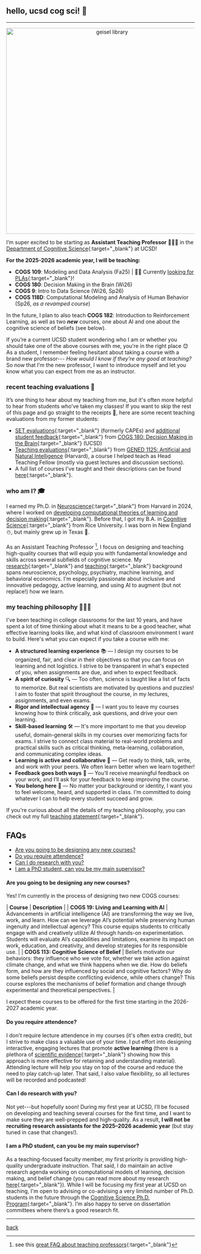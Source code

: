 ## hello, ucsd cog sci! 👋
***
<p align="center">
<img src="https://lucylai.com/files/ucsd/geisel.png" alt="geisel library" width="550"/>
</p>

I’m super excited to be starting as **Assistant Teaching Professor** 👩🏻‍🏫 in the [Department of Cognitive Science](https://cogsci.ucsd.edu/){:target="_blank"} at UCSD!

**For the 2025-2026 academic year, I will be teaching:**
- **COGS 109**: Modeling and Data Analysis (Fa25) | 🚨📢 Currently [looking for PLAs](https://lucylai.com/opps){:target="_blank"}!
- **COGS 180**: Decision Making in the Brain (Wi26)
- **COGS 9**: Intro to Data Science (Wi26, Sp26)
- **COGS 118D**: Computational Modeling and Analysis of Human Behavior (Sp26, _as a revamped course_)

In the future, I plan to also teach **COGS 182**: Introduction to Reinforcement Learning, as well as two _**new**_ courses, one about AI and one about the cognitive science of beliefs (see below).

If you’re a current UCSD student wondering who I am or whether you should take one of the above courses with me, you’re in the right place 😊 As a student, I remember feeling hesitant about taking a course with a brand new professor--- _How would I know if they’re any good at teaching?_ So now that I’m the new professor, I want to introduce myself and let you know what you can expect from me as an instructor.

### recent teaching evaluations 🔗
It’s one thing to hear about my teaching from me, but it's often more helpful to hear from students who’ve taken my classes! If you want to skip the rest of this page and go straight to the receipts 🧾, here are some recent teaching evaluations from my former students:
- [SET evaluations](https://lucylai.com/files/cogs180_set.pdf){:target="_blank"} (formerly CAPEs) and [additional student feedback](https://lucylai.com/files/cogs180_survey.pdf){:target="_blank"} from [COGS 180: Decision Making in the Brain](https://cogs180.github.io/su24/){:target="_blank"} (UCSD)
- [Teaching evaluations](https://lucylai.com/files/gened1125_teaching.pdf){:target="_blank"} from [GENED 1125: Artificial and Natural Intelligence](https://gened1125.github.io/spring2024/) (Harvard), a course I helped teach as Head Teaching Fellow (mostly via guest lectures and discussion sections).
- A full list of courses I've taught and their descriptions can be found [here](https://lucylai.com/teaching.html){:target="_blank"}.

### who am I? 🎓
I earned my Ph.D. in [Neuroscience](https://pinphd.hms.harvard.edu/){:target="_blank"} from Harvard in 2024, where I worked on [developing computational theories of learning and decision making](https://lucylai.com/files/lai_precis.pdf){:target="_blank"}. Before that, I got my B.A. in [Cognitive Science](https://cogsci.rice.edu/){:target="_blank"} from Rice University. I was born in New England ☃️, but mainly grew up in Texas 🤠.

As an Assistant Teaching Professor [^1], I focus on designing and teaching high-quality courses that will equip you with fundamental knowledge and skills across several subfields of cognitive science. My [research](https://lucylai.com/research){:target="_blank"} and [teaching](https://lucylai.com/teaching){:target="_blank"} background spans neuroscience, psychology, psychiatry, machine learning, and behavioral economics. I'm especially passionate about inclusive and innovative pedagogy, active learning, and using AI to augment (but not replace!) how we learn.

[^1]: see this [great FAQ about teaching professors](https://wstyler.ucsd.edu/teachingprof/){:target="_blank"}

### my teaching philosophy 👩🏻‍🏫
I've been teaching in college classrooms for the last 10 years, and have spent a lot of time thinking about what it means to be a good teacher, what effective learning looks like, and what kind of classroom environment I want to build. Here's what you can expect if you take a course with me:

- **A structured learning experience** 📚 — I design my courses to be organized, fair, and clear in their objectives so that you can focus on learning and not logistics. I strive to be transparent in what's expected of you, when assignments are due, and when to expect feedback.
- **A spirit of curiosity** 🔍 —  Too often, science is taught like a list of facts to memorize. But real scientists are motivated by questions and puzzles! I aim to foster that spirit throughout the course, in my lectures, assignments, and even exams.
- **Rigor and intellectual agency** 🤔 — I want you to leave my courses knowing how to think critically, ask questions, and drive your own learning.
- **Skill-based learning** 🛠️ — It's more important to me that you develop useful, domain-general skills in my courses over memorizing facts for exams. I strive to connect class material to real-world problems and practical skills such as critical thinking, meta-learning, collaboration, and communicating complex ideas.
- **Learning is active and collaborative** 🤝 — Get ready to think, talk, write, and work with your peers. We often learn better when we learn together!
- **Feedback goes both ways** 🔁 — You’ll receive meaningful feedback on your work, and I’ll ask for your feedback to keep improving the course.
- **You belong here** 🌈 — No matter your background or identity, I want you to feel welcome, heard, and supported in class. I'm committed to doing whatever I can to help every student succeed and grow.
  
If you're curious about all the details of my teaching philosophy, you can check out my full [teaching statement](https://lucylai.com/files/ucsd/lai_teaching_statement.pdf){:target="_blank"}.

## FAQs
* [Are you going to be designing any new courses?](#are-you-going-to-be-designing-any-new-courses)
* [Do you require attendence?](#do-you-require-attendence)
* [Can I do research with you?](#can-i-do-research-with-you)
* [I am a PhD student, can you be my main supervisor?](#i-am-a-phd-student-can-you-be-my-main-supervisor)
  
#### Are you going to be designing any new courses? 
Yes! I'm currently in the process of designing two new COGS courses: 

|                 **Course**              | **Description** |
| **COGS 19: Living and Learning with AI** | Advancements in artificial intelligence (AI) are transforming the way we live, work, and learn. How can we leverage AI’s potential while preserving human ingenuity and intellectual agency? This course equips students to critically engage with and creatively utilize AI through hands-on experimentation. Students will evaluate AI’s capabilities and limitations, examine its impact on work, education, and creativity, and develop strategies for its responsible use. |
| **COGS 113: Cognitive Science of Belief** | Beliefs motivate our behaviors: they influence who we vote for, whether we take action against climate change, and what we think happens when we die. How do beliefs form, and how are they influenced by social and cognitive factors? Why do some beliefs persist despite conflicting evidence, while others change? This course explores the mechanisms of belief formation and change through experimental and theoretical perspectives. |

I expect these courses to be offered for the first time starting in the 2026-2027 academic year.

#### Do you require attendence? 
I don't require lecture attendence in my courses (it's often extra credit), but I strive to make class a valuable use of your time. I put effort into designing interactive, engaging lectures that promote **active learning** (there is a plethora of [scientific evidence](https://citl.indiana.edu/teaching-resources/evidence-based/active-learning.html){:target="_blank"} showing how this approach is more effective for retaining and understanding material). Attending lecture will help you stay on top of the course and reduce the need to play catch-up later. That said, I also value flexibility, so all lectures will be recorded and podcasted!
 
#### Can I do research with you?
Not yet---but hopefully soon! During my first year at UCSD, I’ll be focused on developing and teaching several courses for the first time, and I want to make sure they are well-prepped and high-quality. As a result, **I will not be recruiting research assistants for the 2025–2026 academic year** (but stay tuned in case that changes!).

#### I am a PhD student, can you be my main supervisor?
As a teaching-focused faculty member, my first priority is providing high-quality undergraduate instruction. That said, I do maintain an active research agenda working on computational models of learning, decision making, and belief change (you can read more about my research [here](https://lucylai.com/research.html){:target="_blank"}). While I will be focusing my first year at UCSD on teaching, I'm open to advising or co-advising a very limited number of Ph.D. students in the future through the [Cognitive Science Ph.D. Program](https://cogsci.ucsd.edu/graduates/phd-program/index.html){:target="_blank"}. I’m also happy to serve on dissertation committees where there’s a good research fit.

***
[back](./)
